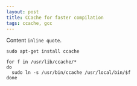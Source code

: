 ```yaml
---
layout: post
title: CCache for faster compilation
tags: ccache, gcc
---
```


Content `inline quote`.

```
sudo apt-get install ccache
```

```
for f in /usr/lib/ccache/*
do
  sudo ln -s /usr/bin/ccache /usr/local/bin/$f
done
```
